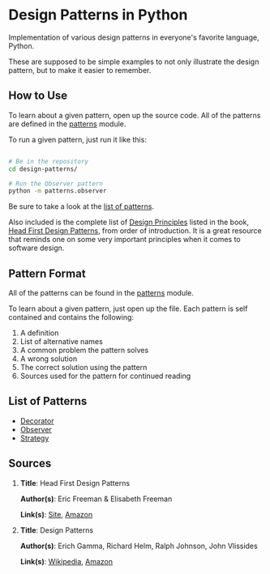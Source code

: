 Design Patterns in Python
=========================

Implementation of various design patterns in everyone's favorite language,
Python.

These are supposed to be simple examples to not only illustrate the design
pattern, but to make it easier to remember.

How to Use
----------

To learn about a given pattern, open up the source code. All of the patterns are
defined in the [patterns][patterns] module.

To run a given pattern, just run it like this:

```bash

# Be in the repository
cd design-patterns/

# Run the Observer pattern
python -m patterns.observer

```

Be sure to take a look at the [list of patterns][list].

Also included is the complete list of [Design Principles][principles] listed in
the book, [Head First Design Patterns][hfdp], from order of introduction. It is
a great resource that reminds one on some very important principles when it
comes to software design.


Pattern Format
--------------

All of the patterns can be found in the [patterns][patterns] module.

To learn about a given pattern, just open up the file. Each pattern is self
contained and contains the following:

1. A definition
2. List of alternative names
3. A common problem the pattern solves
4. A wrong solution
5. The correct solution using the pattern
6. Sources used for the pattern for continued reading

List of Patterns
----------------

* [Decorator](https://github.com/jdavis/design-patterns/blob/master/patterns/decorator.py)
* [Observer](https://github.com/jdavis/design-patterns/blob/master/patterns/observer.py)
* [Strategy](https://github.com/jdavis/design-patterns/blob/master/patterns/strategy.py)

Sources
-------
 1. **Title**: Head First Design Patterns
 
    **Author(s)**: Eric Freeman & Elisabeth Freeman
    
    **Link(s)**: [Site][hfdp], [Amazon][hfdpa]  
  

 2. **Title**: Design Patterns
 
    **Author(s)**: Erich Gamma, Richard Helm, Ralph Johnson, John Vlissides
    
    **Link(s)**: [Wikipedia][GoFW], [Amazon][GoFA]

[GoFA]: http://amzn.com/0201633612
[GoFW]: http://en.wikipedia.org/wiki/Design_Patterns
[list]: https://github.com/jdavis/design-patterns#list-of-patterns
[hfdp]: http://www.headfirstlabs.com/books/hfdp/
[hfdpa]: http://amzn.com/0596007124
[patterns]: https://github.com/jdavis/design-patterns/blob/master/patterns/
[principles]: https://github.com/jdavis/design-patterns/blob/master/PRINCIPLES.md
